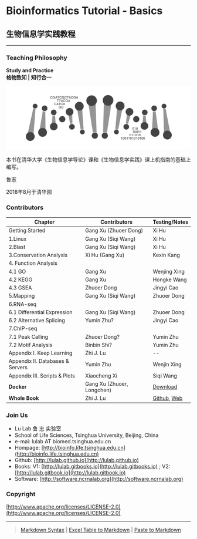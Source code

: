 # Bioinformatics Tutorial - Basics

## 生物信息学实践教程

---

### Teaching Philosophy

**Study and Practice**  
**格物致知 \| 知行合一**

![](.gitbook/assets/intro.png)

本书在清华大学《生物信息学导论》课和《生物信息学实践》课上机指南的基础上编写。

鲁志

2018年8月于清华园

### Contributors

| Chapter | Contributors | Testing/Notes |
| --- | --- | --- |
| Getting Started | Gang Xu \(Zhuoer Dong\) | Xi Hu |
| 1.Linux | Gang Xu \(Siqi Wang\) | Xi Hu |
| 2.Blast | Gang Xu \(Siqi Wang\) | Xi Hu |
| 3.Conservation Analysis | Xi Hu \(Gang Xu\) | Kexin Kang |
| 4. Function Analysis |  |  |
| 4.1 GO | Gang Xu | Wenjing Xing |
| 4.2 KEGG | Gang Xu | Hongke Wang |
| 4.3 GSEA | Zhuoer Dong | Jingyi Cao |
| 5.Mapping | Gang Xu \(Siqi Wang\) | Zhuoer Dong |
| 6.RNA-seq |  |  |
| 6.1 Differential Expression | Gang Xu \(Siqi Wang\) | Zhuoer Dong |
| 6.2 Alternative Splicing | Yumin Zhu? | Jingyi Cao |
| 7.ChIP-seq |  |  |
| 7.1 Peak Calling | Zhuoer Dong? | Yumin Zhu |
| 7.2 Motif Analysis | Binbin Shi? | Yumin Zhu |
| Appendix I. Keep Learning | Zhi J. Lu | -- |
| Appendix II. Databases & Servers | Yumin Zhu | Wenjin Xing |
| Appendix III. Scripts & Plots | Xiaocheng Xi | Siqi Wang |
| **Docker** | Gang Xu (Zhuoer, Longchen) | [Download](https://cloud.tsinghua.edu.cn/f/fef06408bbc446f6bb6e/?dl=1) |
| **Whole Book** | Zhi J. Lu | [Github](http://github.com/lulab), [Web](http://bioinfo.life.tsinghua.edu.cn) |

### Join Us

* Lu Lab 鲁 志 实验室
* School of Life Sciences, Tsinghua University, Beijing, China
* e-mai: lulab AT biomed.tsinghua.edu.cn
* Hompage: [http://bioinfo.life.tsinghua.edu.cn](http://bioinfo.life.tsinghua.edu.cn)
* Github: [http://lulab.github.io](http://lulab.github.io)
* Books: V1: [http://lulab.gitbooks.io](http://lulab.gitbooks.io) ; V2: [http://lulab.gitbook.io](http://lulab.gitbook.io)
* Software: [http://software.ncrnalab.org](http://software.ncrnalab.org)

### Copyright

[http://www.apache.org/licenses/LICENSE-2.0](http://www.apache.org/licenses/LICENSE-2.0)

---

> [Markdown Syntax](https://github.com/adam-p/markdown-here/wiki/Markdown-Cheatsheet) \| [Excel Table to Markdown](https://www.tablesgenerator.com/markdown_tables) \| [Paste to Markdown](https://euangoddard.github.io/clipboard2markdown/)



